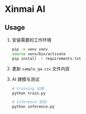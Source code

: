 # Xinmai AI

## Usage

1. 安装需要的工作环境

    ```bash
    pip -m venv venv
    source venv/bin/activate
    pip install -r requirements.txt
    ```

2. 更新 `sample_qa.csv` 文件内容

3. AI 建模与测试

    ```bash
    # training 训练
    python train.py

    # inference 测试
    python inference.py
    ```
